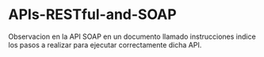 # APIs-RESTful-and-SOAP

Observacion en la API SOAP
en un documento llamado instrucciones indice los pasos a realizar para ejecutar correctamente dicha API.

